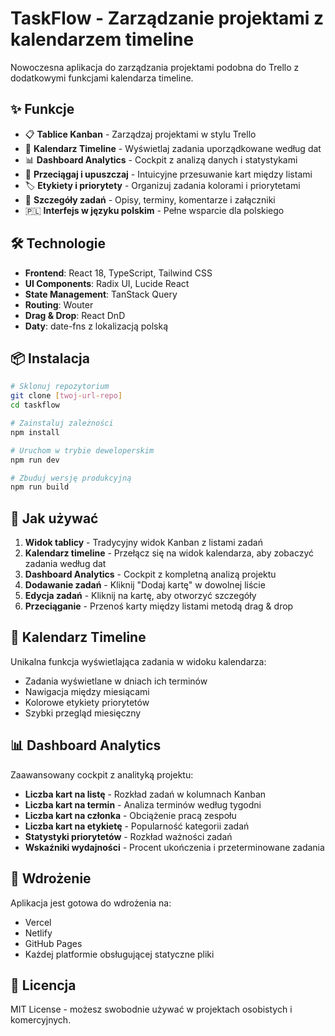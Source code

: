 # TaskFlow - Zarządzanie projektami z kalendarzem timeline

Nowoczesna aplikacja do zarządzania projektami podobna do Trello z dodatkowymi funkcjami kalendarza timeline.

## ✨ Funkcje

- 📋 **Tablice Kanban** - Zarządzaj projektami w stylu Trello
- 📅 **Kalendarz Timeline** - Wyświetlaj zadania uporządkowane według dat
- 📊 **Dashboard Analytics** - Cockpit z analizą danych i statystykami
- 🔄 **Przeciągaj i upuszczaj** - Intuicyjne przesuwanie kart między listami
- 🏷️ **Etykiety i priorytety** - Organizuj zadania kolorami i priorytetami
- 📝 **Szczegóły zadań** - Opisy, terminy, komentarze i załączniki
- 🇵🇱 **Interfejs w języku polskim** - Pełne wsparcie dla polskiego

## 🛠️ Technologie

- **Frontend**: React 18, TypeScript, Tailwind CSS
- **UI Components**: Radix UI, Lucide React
- **State Management**: TanStack Query
- **Routing**: Wouter
- **Drag & Drop**: React DnD
- **Daty**: date-fns z lokalizacją polską

## 📦 Instalacja

```bash
# Sklonuj repozytorium
git clone [twoj-url-repo]
cd taskflow

# Zainstaluj zależności
npm install

# Uruchom w trybie deweloperskim
npm run dev

# Zbuduj wersję produkcyjną
npm run build
```

## 🎯 Jak używać

1. **Widok tablicy** - Tradycyjny widok Kanban z listami zadań
2. **Kalendarz timeline** - Przełącz się na widok kalendarza, aby zobaczyć zadania według dat
3. **Dashboard Analytics** - Cockpit z kompletną analizą projektu
4. **Dodawanie zadań** - Kliknij "Dodaj kartę" w dowolnej liście
5. **Edycja zadań** - Kliknij na kartę, aby otworzyć szczegóły
6. **Przeciąganie** - Przenoś karty między listami metodą drag & drop

## 📅 Kalendarz Timeline

Unikalna funkcja wyświetlająca zadania w widoku kalendarza:
- Zadania wyświetlane w dniach ich terminów
- Nawigacja między miesiącami
- Kolorowe etykiety priorytetów
- Szybki przegląd miesięczny

## 📊 Dashboard Analytics

Zaawansowany cockpit z analityką projektu:
- **Liczba kart na listę** - Rozkład zadań w kolumnach Kanban
- **Liczba kart na termin** - Analiza terminów według tygodni
- **Liczba kart na członka** - Obciążenie pracą zespołu
- **Liczba kart na etykietę** - Popularność kategorii zadań
- **Statystyki priorytetów** - Rozkład ważności zadań
- **Wskaźniki wydajności** - Procent ukończenia i przeterminowane zadania

## 🚀 Wdrożenie

Aplikacja jest gotowa do wdrożenia na:
- Vercel
- Netlify
- GitHub Pages
- Każdej platformie obsługującej statyczne pliki

## 📄 Licencja

MIT License - możesz swobodnie używać w projektach osobistych i komercyjnych.